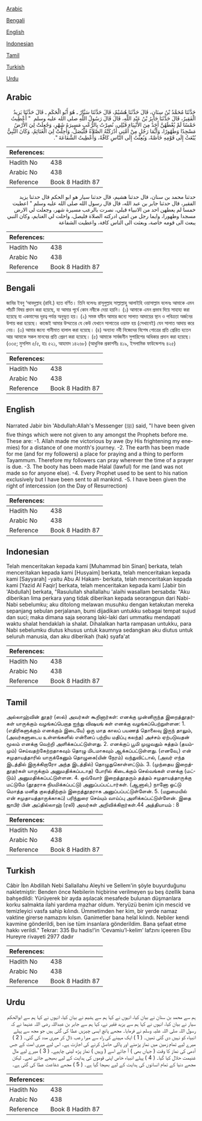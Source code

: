 [Arabic](#arabic)

[Bengali](#bengali)

[English](#english)

[Indonesian](#indonesian)

[Tamil](#tamil)

[Turkish](#turkish)

[Urdu](#urdu)

## Arabic


<div dir="rtl" lang="ar" style={{fontSize:'larger',backgroundColor:'#f8f9fa',padding:20}}>
حَدَّثَنَا مُحَمَّدُ بْنُ سِنَانٍ، قَالَ حَدَّثَنَا هُشَيْمٌ، قَالَ حَدَّثَنَا سَيَّارٌ ـ هُوَ أَبُو الْحَكَمِ ـ قَالَ حَدَّثَنَا يَزِيدُ الْفَقِيرُ، قَالَ حَدَّثَنَا جَابِرُ بْنُ عَبْدِ اللَّهِ، قَالَ قَالَ رَسُولُ اللَّهِ صلى الله عليه وسلم ‏ "‏ أُعْطِيتُ خَمْسًا لَمْ يُعْطَهُنَّ أَحَدٌ مِنَ الأَنْبِيَاءِ قَبْلِي، نُصِرْتُ بِالرُّعْبِ مَسِيرَةَ شَهْرٍ، وَجُعِلَتْ لِيَ الأَرْضُ مَسْجِدًا وَطَهُورًا، وَأَيُّمَا رَجُلٍ مِنْ أُمَّتِي أَدْرَكَتْهُ الصَّلاَةُ فَلْيُصَلِّ، وَأُحِلَّتْ لِيَ الْغَنَائِمُ، وَكَانَ النَّبِيُّ يُبْعَثُ إِلَى قَوْمِهِ خَاصَّةً، وَبُعِثْتُ إِلَى النَّاسِ كَافَّةً، وَأُعْطِيتُ الشَّفَاعَةَ ‏"‏‏.‏
</div>
<div style={{backgroundColor:'#f8f9fa',padding:20, marginBottom: 10}}><table> <thead> <tr> <th>References:</th> <th></th> </tr> </thead> <tbody><tr><td>Hadith No</td><td>438</td></tr><tr><td>Arabic No</td><td>438</td></tr><tr><td>Reference</td><td>Book 8 Hadith 87</td></tr></tbody></table></div>


<div dir="rtl" lang="ar" style={{fontSize:'larger',backgroundColor:'#f8f9fa',padding:20}}>
حدثنا محمد بن سنان، قال حدثنا هشيم، قال حدثنا سيار هو ابو الحكم قال حدثنا يزيد الفقير، قال حدثنا جابر بن عبد الله، قال قال رسول الله صلى الله عليه وسلم " اعطيت خمسا لم يعطهن احد من الانبياء قبلي، نصرت بالرعب مسيرة شهر، وجعلت لي الارض مسجدا وطهورا، وايما رجل من امتي ادركته الصلاة فليصل، واحلت لي الغنايم، وكان النبي يبعث الى قومه خاصة، وبعثت الى الناس كافة، واعطيت الشفاعة
</div>
<div style={{backgroundColor:'#f8f9fa',padding:20, marginBottom: 10}}><table> <thead> <tr> <th>References:</th> <th></th> </tr> </thead> <tbody><tr><td>Hadith No</td><td>438</td></tr><tr><td>Arabic No</td><td>438</td></tr><tr><td>Reference</td><td>Book 8 Hadith 87</td></tr></tbody></table></div>

## Bengali


<div dir="ltr" lang="bn" style={{fontSize:'larger',backgroundColor:'#f8f9fa',padding:20}}>
জাবির ইবনু ‘আবদুল্লাহ (রাযি.) হতে বর্ণিত। তিনি বলেনঃ রাসূলুল্লাহ সাল্লাল্লাহু আলাইহি ওয়াসাল্লাম বলেনঃ আমাকে এমন পাঁচটি বিষয় প্রদান করা হয়েছে, যা আমার পূর্বে কোন নবীকে দেয়া হয়নি। (১) আমাকে এমন প্রভাব দিয়ে সাহায্য করা হয়েছে যা একমাসের দূরত্ব পর্যন্ত অনুভূত হয়। (২) সমস্ত যমীন আমার জন্যে সালাত আদায়ের স্থান ও পবিত্রতা অর্জনের উপায় করা হয়েছে। কাজেই আমার উম্মতের যে কেউ যেখানে সালাতের ওয়াক্ত হয় (সেখানেই) যেন সালাত আদায় করে নেয়। (৩) আমার জন্যে গানীমাত হালাল করা হয়েছে। (৪) অন্যান্য নবী নিজেদের বিশেষ গোত্রের প্রতি প্রেরিত হতেন আর আমাকে সকল মানবের প্রতি প্রেরণ করা হয়েছে। (৫) আমাকে সার্বজনীন সুপারিশের অধিকার প্রদান করা হয়েছে। (৩৩৫; মুসলিম ৫/৫, হাঃ ৫২১, আহমাদ ১৪২৬৮) (আধুনিক প্রকাশনীঃ ৪১৯, ইসলামিক ফাউন্ডেশনঃ ৪২৫)
</div>
<div style={{backgroundColor:'#f8f9fa',padding:20, marginBottom: 10}}><table> <thead> <tr> <th>References:</th> <th></th> </tr> </thead> <tbody><tr><td>Hadith No</td><td>438</td></tr><tr><td>Arabic No</td><td>438</td></tr><tr><td>Reference</td><td>Book 8 Hadith 87</td></tr></tbody></table></div>

## English


<div dir="ltr" lang="en" style={{fontSize:'larger',backgroundColor:'#f8f9fa',padding:20}}>
Narrated Jabir bin 'Abdullah:Allah's Messenger (ﷺ) said, "I have been given five things which were not given to any amongst the Prophets before me. These are: -1. Allah made me victorious by awe (by His frightening my enemies) for a distance of one month's journey. -2. The earth has been made for me (and for my followers) a place for praying and a thing to perform Tayammum. Therefore my followers can pray wherever the time of a prayer is due. -3. The booty has been made Halal (lawful) for me (and was not made so for anyone else). -4. Every Prophet used to be sent to his nation exclusively but I have been sent to all mankind. -5. I have been given the right of intercession (on the Day of Resurrection)
</div>
<div style={{backgroundColor:'#f8f9fa',padding:20, marginBottom: 10}}><table> <thead> <tr> <th>References:</th> <th></th> </tr> </thead> <tbody><tr><td>Hadith No</td><td>438</td></tr><tr><td>Arabic No</td><td>438</td></tr><tr><td>Reference</td><td>Book 8 Hadith 87</td></tr></tbody></table></div>

## Indonesian


<div dir="ltr" lang="id" style={{fontSize:'larger',backgroundColor:'#f8f9fa',padding:20}}>
Telah menceritakan kepada kami [Muhammad bin Sinan] berkata, telah menceritakan kepada kami [Husyaim] berkata, telah menceritakan kepada kami [Sayyarah] -yaitu Abu Al Hakam- berkata, telah menceritakan kepada kami [Yazid Al Faqir] berkata, telah menceritakan kepada kami [Jabir bin 'Abdullah] berkata, "Rasulullah shallallahu 'alaihi wasallam bersabda: "Aku diberikan lima perkara yang tidak diberikan kepada seorangpun dari Nabi-Nabi sebelumku; aku ditolong melawan musuhku dengan ketakutan mereka sepanjang sebulan perjalanan, bumi dijadikan untukku sebagai tempat sujud dan suci; maka dimana saja seorang laki-laki dari ummatku mendapati waktu shalat hendaklah ia shalat. Dihalalkan harta rampasan untukku, para Nabi sebelumku diutus khusus untuk kaumnya sedangkan aku diutus untuk seluruh manusia, dan aku diberikah (hak) syafa'at
</div>
<div style={{backgroundColor:'#f8f9fa',padding:20, marginBottom: 10}}><table> <thead> <tr> <th>References:</th> <th></th> </tr> </thead> <tbody><tr><td>Hadith No</td><td>438</td></tr><tr><td>Arabic No</td><td>438</td></tr><tr><td>Reference</td><td>Book 8 Hadith 87</td></tr></tbody></table></div>

## Tamil


<div dir="ltr" lang="ta" style={{fontSize:'larger',backgroundColor:'#f8f9fa',padding:20}}>
அல்லாஹ்வின் தூதர் (ஸல்) அவர்கள் கூறினார்கள்: எனக்கு முன்னிருந்த இறைத்தூதர்கள் யாருக்கும் வழங்கப்பெறாத ஐந்து விஷயங் கள் எனக்கு வழங்கப்பெற்றுள்ளன: 1. (எதிரிகளுக்கும் எனக்கும் இடையே) ஒரு மாத காலப் பயணத் தொலைவு இருந் தாலும், (அவர்களுடைய உள்ளங்களில் என்னைப் பற்றிய மதிப்பு கலந்த) அச்சம் ஏற்படுவதன் மூலம் எனக்கு வெற்றி அளிக்கப்பட்டுள்ளது. 2. எனக்குப் பூமி முழுவதும் சுத்தம் (தயம்மும்) செய்வதற்கேற்றதாகவும் தொழு மிடமாகவும் ஆக்கப்பட்டுள்ளது. (எனவே,) என் சமுதாயத்தாரில் யாருக்கேனும் தொழுகை(யின் நேரம்) வந்துவிட்டால், (அவர் எந்த இடத்தில் இருக்கிறாரோ அந்த இடத்தில்) தொழுதுகொள்ளட்டும். 3. (முந்தைய இறைத்தூதர்கள் யாருக்கும் அனுமதிக்கப்படாத) போரில் கிடைக்கும் செல்வங்கள் எனக்கு (மட்டும்) அனுமதிக்கப்பட்டுள்ளன. 4. ஒவ்வோர் இறைத்தூதரும் தத்தம் சமுதாயத்தாருக்கு மட்டுமே (தூதராக நியமிக்கப்பட்டு) அனுப்பப்பட்டார்கள். (ஆனால்,) நானோ ஒட்டு மொத்த மனித குலத்திற்கும் இறைத்தூதராக அனுப்பப்பட்டுள்ளேன். 5. (மறுமையில் என் சமுதாயத்தாருக்காகப்) பரிந்துரை செய்யும் வாய்ப்பு அளிக்கப்பட்டுள்ளேன். இதை ஜாபிர் பின் அப்தில்லாஹ் (ரலி) அவர்கள் அறிவிக்கிறார்கள்.44 அத்தியாயம் : 8
</div>
<div style={{backgroundColor:'#f8f9fa',padding:20, marginBottom: 10}}><table> <thead> <tr> <th>References:</th> <th></th> </tr> </thead> <tbody><tr><td>Hadith No</td><td>438</td></tr><tr><td>Arabic No</td><td>438</td></tr><tr><td>Reference</td><td>Book 8 Hadith 87</td></tr></tbody></table></div>

## Turkish


<div dir="ltr" lang="tr" style={{fontSize:'larger',backgroundColor:'#f8f9fa',padding:20}}>
Câbir İbn Abdillah Nebi Sallallahu Aleyhi ve Sellem'in şöyle buyurduğunu nakletmiştir: Benden önce Nebilerin hiçbirine verilmeyen şu beş özellik bana bahşedildi: Yürüyerek bir ayda aşılacak mesafede bulunan düşmanlara korku salmakta ilahi yardıma mazhar oldum. Yeryüzü benim için mescid ve temizleyici vasfa sahip kılındı. Ümmetimden her kim, bir yerde namaz vaktine girerse namazını kılsın. Ganimetler bana helal kılındı. Nebiler kendi kavmine gönderildi, ben ise tüm insanlara gönderildim. Bana şefaat etme hakkı verildi." Tekrar: 335 Bu hadis!’in ‘Cevamiu’l-kelim’ lafzını içeeren Ebu Hureyre rivayeti 2977 dadır
</div>
<div style={{backgroundColor:'#f8f9fa',padding:20, marginBottom: 10}}><table> <thead> <tr> <th>References:</th> <th></th> </tr> </thead> <tbody><tr><td>Hadith No</td><td>438</td></tr><tr><td>Arabic No</td><td>438</td></tr><tr><td>Reference</td><td>Book 8 Hadith 87</td></tr></tbody></table></div>

## Urdu


<div dir="rtl" lang="ur" style={{fontSize:'larger',backgroundColor:'#f8f9fa',padding:20}}>
ہم سے محمد بن سنان نے بیان کیا، انہوں نے کہا ہم سے ہشیم نے بیان کیا، انہوں نے کہا ہم سے ابوالحکم سیار نے بیان کیا، انہوں نے کہا ہم سے یزید فقیر نے، کہا ہم سے جابر بن عبداللہ رضی اللہ عنہما نے کہ رسول اللہ صلی اللہ علیہ وسلم نے فرمایا۔ مجھے پانچ ایسی چیزیں عطا کی گئی ہیں جو مجھ سے پہلے انبیاء کو نہیں دی گئی تھیں۔ ( 1 ) ایک مہینے کی راہ سے میرا رعب ڈال کر میری مدد کی گئی۔ ( 2 ) میرے لیے تمام زمین میں نماز پڑھنے اور پاکی حاصل کرنے کی اجازت ہے۔ اس لیے میری امت کے جس آدمی کی نماز کا وقت ( جہاں بھی ) آ جائے اسے ( وہیں ) نماز پڑھ لینی چاہیے۔ ( 3 ) میرے لیے مال غنیمت حلال کیا گیا۔ ( 4 ) پہلے انبیاء خاص اپنی قوموں کی ہدایت کے لیے بھیجے جاتے تھے۔ لیکن مجھے دنیا کے تمام انسانوں کی ہدایت کے لیے بھیجا گیا ہے۔ ( 5 ) مجھے شفاعت عطا کی گئی ہے۔
</div>
<div style={{backgroundColor:'#f8f9fa',padding:20, marginBottom: 10}}><table> <thead> <tr> <th>References:</th> <th></th> </tr> </thead> <tbody><tr><td>Hadith No</td><td>438</td></tr><tr><td>Arabic No</td><td>438</td></tr><tr><td>Reference</td><td>Book 8 Hadith 87</td></tr></tbody></table></div>